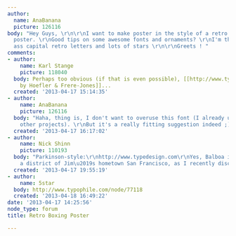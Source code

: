 ```yaml
---
author:
  name: AnaBanana
  picture: 126116
body: "Hey Guys, \r\n\r\nI want to make poster in the style of a retro boxing championship
  poster. \r\nGood tips on some awesome fonts and ornaments? \r\nI'm thinking big
  ass capital retro letters and lots of stars \r\n\r\nGreets ! "
comments:
- author:
    name: Karl Stange
    picture: 118040
  body: Perhaps too obvious (if that is even possible), [[http://www.typography.com/fonts/font_overview.php?productLineID=100013|Knockout
    by Hoefler & Frere-Jones]]...
  created: '2013-04-17 15:14:35'
- author:
    name: AnaBanana
    picture: 126116
  body: "Haha, thing is, I don't want to overuse this font (I already used it for
    other projects). \r\nBut it's a really fitting suggestion indeed ;) "
  created: '2013-04-17 16:17:02'
- author:
    name: Nick Shinn
    picture: 110193
  body: "Parkinson-style:\r\nhttp://www.typedesign.com\r\nYes, Balboa is there (apparently
    a district of Jim\u2019s hometown San Francisco, as I recently discovered\u2026)"
  created: '2013-04-17 19:55:19'
- author:
    name: 5star
  body: http://www.typophile.com/node/77118
  created: '2013-04-18 16:49:22'
date: '2013-04-17 14:25:56'
node_type: forum
title: Retro Boxing Poster

---
```

